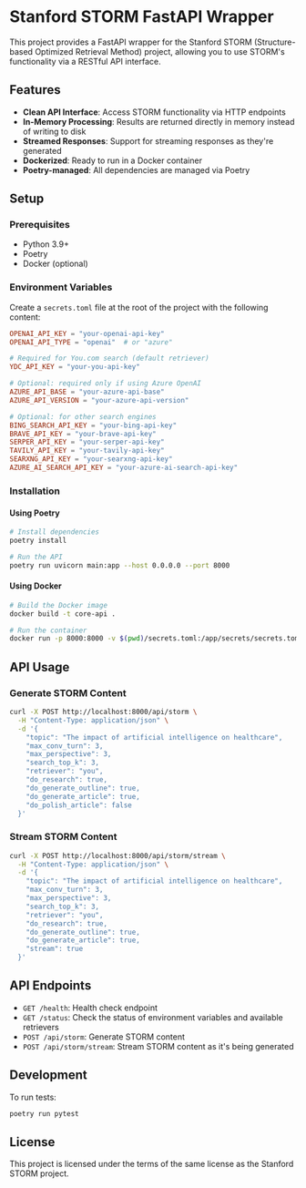 # Stanford STORM FastAPI Wrapper

This project provides a FastAPI wrapper for the Stanford STORM (Structure-based Optimized Retrieval Method) project, allowing you to use STORM's functionality via a RESTful API interface.

## Features

- **Clean API Interface**: Access STORM functionality via HTTP endpoints
- **In-Memory Processing**: Results are returned directly in memory instead of writing to disk
- **Streamed Responses**: Support for streaming responses as they're generated
- **Dockerized**: Ready to run in a Docker container
- **Poetry-managed**: All dependencies are managed via Poetry

## Setup

### Prerequisites

- Python 3.9+
- Poetry
- Docker (optional)

### Environment Variables

Create a `secrets.toml` file at the root of the project with the following content:

```toml
OPENAI_API_KEY = "your-openai-api-key"
OPENAI_API_TYPE = "openai"  # or "azure"

# Required for You.com search (default retriever)
YDC_API_KEY = "your-you-api-key"

# Optional: required only if using Azure OpenAI
AZURE_API_BASE = "your-azure-api-base"
AZURE_API_VERSION = "your-azure-api-version"

# Optional: for other search engines
BING_SEARCH_API_KEY = "your-bing-api-key"
BRAVE_API_KEY = "your-brave-api-key"
SERPER_API_KEY = "your-serper-api-key"
TAVILY_API_KEY = "your-tavily-api-key"
SEARXNG_API_KEY = "your-searxng-api-key"
AZURE_AI_SEARCH_API_KEY = "your-azure-ai-search-api-key"
```

### Installation

#### Using Poetry

```bash
# Install dependencies
poetry install

# Run the API
poetry run uvicorn main:app --host 0.0.0.0 --port 8000
```

#### Using Docker

```bash
# Build the Docker image
docker build -t core-api .

# Run the container
docker run -p 8000:8000 -v $(pwd)/secrets.toml:/app/secrets/secrets.toml core-api
```

## API Usage

### Generate STORM Content

```bash
curl -X POST http://localhost:8000/api/storm \
  -H "Content-Type: application/json" \
  -d '{
    "topic": "The impact of artificial intelligence on healthcare",
    "max_conv_turn": 3,
    "max_perspective": 3,
    "search_top_k": 3,
    "retriever": "you",
    "do_research": true,
    "do_generate_outline": true,
    "do_generate_article": true,
    "do_polish_article": false
  }'
```

### Stream STORM Content

```bash
curl -X POST http://localhost:8000/api/storm/stream \
  -H "Content-Type: application/json" \
  -d '{
    "topic": "The impact of artificial intelligence on healthcare",
    "max_conv_turn": 3,
    "max_perspective": 3,
    "search_top_k": 3,
    "retriever": "you",
    "do_research": true,
    "do_generate_outline": true,
    "do_generate_article": true,
    "stream": true
  }'
```

## API Endpoints

- `GET /health`: Health check endpoint
- `GET /status`: Check the status of environment variables and available retrievers
- `POST /api/storm`: Generate STORM content
- `POST /api/storm/stream`: Stream STORM content as it's being generated

## Development

To run tests:

```bash
poetry run pytest
```

## License

This project is licensed under the terms of the same license as the Stanford STORM project.
